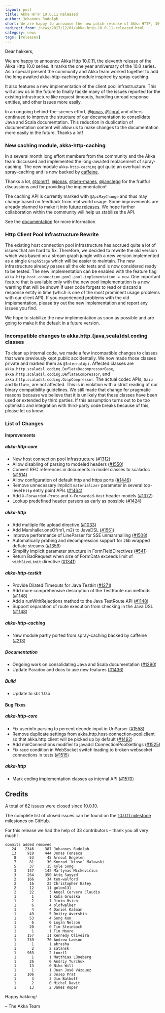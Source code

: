 ```yaml
---
layout: post
title: Akka HTTP 10.0.11 Released
author: Johannes Rudolph
short: We are happy to announce the new patch release of Akka HTTP, 10.0.11
redirect_from: /news/2017/12/01/akka-http-10.0.11-released.html
category: news
tags: [releases]
---
```


Dear hakkers,

We are happy to announce Akka Http 10.0.11, the eleventh release of the Akka Http 10.0 series. It marks the one year
anniversary of the 10.0 series. As a special present the community and Akka team worked together to add the long awaited
akka-http-caching module inspired by spray-caching.

It also features a new implementation
of the client pool infrastructure. This will allow us in the future to finally tackle many of the issues reported for the existing
infrastructure like request timeouts, handling unread response entities, and other issues more easily.

In an ongoing behind-the-scenes effort, [@jonas](https://github.com/jonas), [@jlprat](https://github.com/jlprat) and others
continued to improve the structure of our documentation to consolidate Java and Scala documentation. This reduction in duplication
of documentation content will allow us to make changes to the documentation more easily in the future. Thanks a lot!

### New caching module, akka-http-caching

In a several month long effort members from the community and the Akka team discussed and implemented the long-awaited replacement
of spray-caching. The new module `akka-http-caching` got quite an overhaul over spray-caching and is now backed by
[caffeine](https://github.com/ben-manes/caffeine).

Thanks a lot, [@tomrf1](https://github.com/tomrf1), [@jonas](https://github.com/jonas), [@ben-manes](https://github.com/ben-manes),
[@ianclegg](https://github.com/ianclegg) for the fruitful discussions and for providing the implementation!

The caching API is currently marked with `@ApiMayChange` and thus may change based on feedback from real world usage.
Some improvements are already planned to make it into
[future releases](https://github.com/akka/akka-http/issues?utf8=%E2%9C%93&q=is%3Aissue+is%3Aopen+label%3At%3Acaching+label%3A%22help+wanted%22).
We hope further collaboration within the community will help us stabilize the API.

See the [documentation](https://doc.akka.io/docs/akka-http/current/scala/http/common/caching.html) for more information.

### Http Client Pool Infrastructure Rewrite

The existing host connection pool infrastructure has accrued quite a lot of issues that are hard to fix. Therefore, we
decided to rewrite the old version which was based on a stream graph jungle with a new version implemented as a single
`GraphStage` which will be easier to maintain. The new infrastructure already passes all the old tests and is now considered
ready to be tested. The new implementation can be enabled with the feature flag `akka.http.host-connection-pool.pool-implementation = new`.
One important feature that is available only with the new pool implementation is a new warning that will be shown
if user code forgets to read or discard a response entity in time (which is one of the most prominent usage problems with our client
API). If you experienced problems with the old implementation, please try out the new implementation and report any issues
you find.

We hope to stabilize the new implementation as soon as possible and are going to make it the default in a future version.

### Incompatible changes to akka.http.{java,scala}dsl.coding classes

To clean up internal code, we made a few incompatible changes to classes that were previously kept public accidentally.
We now made those classes private and marked them as `@InternalApi`. Affected classes are `akka.http.scaladsl.coding.DeflateDecompressorBase`,
`akka.http.scaladsl.coding.DeflateCompressor`, and `akka.http.scaladsl.coding.GzipCompressor`. The actual codec APIs,
`Gzip` and `Deflate`, are not affected.
This is in violation with a strict reading of our binary compatibility guidelines. We still made that change for
pragmatic reasons because we believe that it is unlikely that these classes have been used or extended by third parties.
If this assumption turns out to be too optimistic and integration with third-party code breaks because of this,
please let us know.

### List of Changes

#### Improvements

##### akka-http-core

 * New host connection pool infrastructure ([#1312](https://github.com/akka/akka-http/issues/1312))
 * Allow disabling of parsing to modeled headers ([#1550](https://github.com/akka/akka-http/issues/1550))
 * Convert RFC references in documents in model classes to scaladoc ([#1514](https://github.com/akka/akka-http/issues/1514))
 * Allow configuration of default http and https ports ([#1449](https://github.com/akka/akka-http/issues/1449))
 * Remove unnecessary implicit `materializer` parameter in several top-level `Http` entry point APIs ([#1464](https://github.com/akka/akka-http/issues/1464))
 * Add `X-Forwarded-Proto` and `X-Forwarded-Host` header models ([#1377](https://github.com/akka/akka-http/issues/1377))
 * Lookup predefined header parsers as early as possible ([#1424](https://github.com/akka/akka-http/issues/1424))

##### akka-http

 * Add multiple file upload directive ([#1033](https://github.com/akka/akka-http/issues/1033))
 * Add Marshaller.oneOf(m1, m2) to JavaDSL ([#1551](https://github.com/akka/akka-http/issues/1551))
 * Improve performance of LineParser for SSE unmarshalling ([#1508](https://github.com/akka/akka-http/issues/1508))
 * Automatically probing and decompression support for zlib wrapped deflate streams ([#1359](https://github.com/akka/akka-http/issues/1359))
 * Simplify implicit parameter structure in FormFieldDirectives ([#541](https://github.com/akka/akka-http/issues/541))
 * Return BadRequest when size of FormData exceeds limit of `withSizeLimit` directive ([#1341](https://github.com/akka/akka-http/issues/1341))

##### akka-http-testkit

 * Provide Dilated Timeouts for Java Testkit ([#1271](https://github.com/akka/akka-http/issues/1271))
 * Add more comprehensive description of the TestRoute run methods ([#1148](https://github.com/akka/akka-http/issues/1148))
 * Add a runWithRejections method to the Java TestRoute API ([#1148](https://github.com/akka/akka-http/issues/1148))
 * Support separation of route execution from checking in the Java DSL ([#1148](https://github.com/akka/akka-http/issues/1148))

##### akka-http-caching

 * New module partly ported from spray-caching backed by caffeine ([#213](https://github.com/akka/akka-http/issues/213))

##### Documentation

 * Ongoing work on consolidating Java and Scala documentation ([#1290](https://github.com/akka/akka-http/issues/1290))
 * Update Paradox and docs to use new features ([#1436](https://github.com/akka/akka-http/issues/1436))

##### Build

 * Update to sbt 1.0.x

#### Bug Fixes

##### akka-http-core

 * Fix userinfo parsing to percent decode input in UriParser ([#1558](https://github.com/akka/akka-http/issues/1558))
 * Remove duplicate settings from akka.http.host-connection-pool.client so that akka.http.client will be picked up by default ([#1492](https://github.com/akka/akka-http/issues/1492))
 * Add minConnections modifier to javadsl ConnectionPoolSettings ([#1525](https://github.com/akka/akka-http/issues/1525))
 * Fix race condition in WebSocket switch leading to broken websocket connections in tests ([#1515](https://github.com/akka/akka-http/issues/1515))

##### akka-http

 * Mark coding implementation classes as internal API ([#1570](https://github.com/akka/akka-http/issues/1570))

## Credits

A total of 62 issues were closed since 10.0.10.

The complete list of closed issues can be found on the [10.0.11 milestone](https://github.com/akka/akka-http/milestone/31?closed=1) milestones on GitHub.

For this release we had the help of 33 contributors – thank you all very much!

```
commits added removed
   24    2346     387 Johannes Rudolph
   13     918     444 Jonas Fonseca
    8      53      45 Arnout Engelen
    7      81      30 Konrad `ktoso` Malawski
    5      37      15 Kyle Song
    3     137     142 Martynas Mickevičius
    3     264     350 Atiq Sayyed
    2     166      34 tom-walford
    2      16      23 Christopher Batey
    2      12      11 golem131
    2      22       3 Ángel Cervera Claudio
    1       1       1 Kuba Gruszka
    1       2       1 Jimin Hsieh
    1       6       4 olofwalker
    1       4       4 Daniel Kalman
    1      49       5 Dmitry Avershin
    1      53       4 Song Kun
    1       6       6 Logan Nelson
    1      20       0 Tim Steinbach
    1       1       1 Tim Moore
    1     157      11 Kennedy Oliveira
    1     739      70 Andrew Lawson
    1       1       1 abrasha
    1       2       2 satansk
    1     963       2 tomrf1
    1       1       1 Matthias Lüneberg
    1      26       0 Andriy Yurchuk
    1      13       0 Niko Will
    1       1       1 Juan José Vázquez
    1     106       2 Josep Prat
    1       3       3 Jim Balhoff
    1       2       0 Michel Davit
    1      13       2 James Roper
```

Happy hakking!

– The Akka Team
